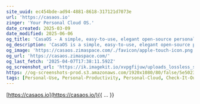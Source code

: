 ```yaml
---
site_uuid: ec454bde-ad94-4881-8618-317121d7073e
url: 'https://casaos.io'
zinger: 'Your Personal Cloud OS.'
date_created: 2025-03-09
date_modified: 2025-06-06
og_title: 'CasaOS - A simple, easy-to-use, elegant open-source personal cloud system'
og_description: 'CasaOS is a simple, easy-to-use, elegant open-source personal cloud system'
og_image: 'https://casaos.zimaspace.com/./favicon/apple-touch-icon.png'
og_url: 'https://casaos.zimaspace.com/'
og_last_fetch: '2025-04-07T17:38:11.592Z'
og_screenshot_url: 'https://ik.imagekit.io/xvpgfijuw/uploads_lossless_screenshots_20250527_CasaOS_og_screenshot.jpeg'
https: //og-screenshots-prod.s3.amazonaws.com/1920x1080/80/false/5e5023c3c2e16d4252adfe281dc7375380f8bd5ba4eefed1d874168b77241860.jpeg
tags: [Personal-Use, Personal-Productivity, Personal-Cloud, Check-It-Out]
---
```


[https://casaos.io](https://casaos.io/){{ ... }}